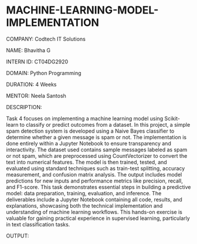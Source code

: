 # MACHINE-LEARNING-MODEL-IMPLEMENTATION

COMPANY: Codtech IT Solutions

NAME: Bhavitha G

INTERN ID: CT04DG2920

DOMAIN: Python Programming

DURATION: 4 Weeks

MENTOR: Neela Santosh

DESCRIPTION:

Task 4 focuses on implementing a machine learning model using Scikit-learn to classify or predict outcomes from a dataset. In this project, a simple spam detection system is developed using a Naive Bayes classifier to determine whether a given message is spam or not. The implementation is done entirely within a Jupyter Notebook to ensure transparency and interactivity. The dataset used contains sample messages labeled as spam or not spam, which are preprocessed using CountVectorizer to convert the text into numerical features. The model is then trained, tested, and evaluated using standard techniques such as train-test splitting, accuracy measurement, and confusion matrix analysis. The output includes model predictions for new inputs and performance metrics like precision, recall, and F1-score. This task demonstrates essential steps in building a predictive model: data preparation, training, evaluation, and inference. The deliverables include a Jupyter Notebook containing all code, results, and explanations, showcasing both the technical implementation and understanding of machine learning workflows. This hands-on exercise is valuable for gaining practical experience in supervised learning, particularly in text classification tasks.

OUTPUT:

